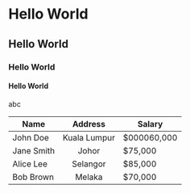 # Hello World
## Hello World
### Hello World
#### Hello World

abc

| Name       | Address            | Salary     |
|------------|:--------------------:|------------|
| John Doe   | Kuala Lumpur | <div align="center">$000060,000</div> |
| Jane Smith | Johor | $75,000    |
| Alice Lee  | Selangor | $85,000    |
| Bob Brown  | Melaka | $70,000    |

